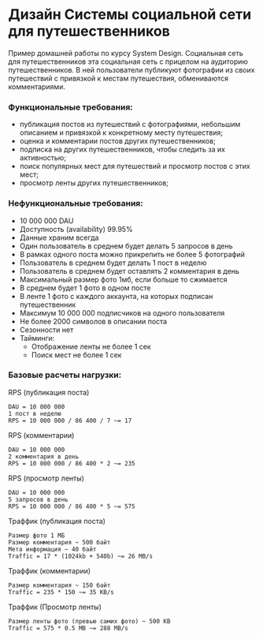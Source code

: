 # Дизайн Cистемы социальной сети для путешественников 
Пример домашней работы по курсу System Design.
Социальная сеть для путешественников эта социальная сеть с прицелом на аудиторию путешественников.
В ней пользователи публикуют фотографии из своих путешествий с привязкой к местам путешествия, обмениваются комментариями.

### Функциональные требования:
- публикация постов из путешествий с фотографиями, небольшим описанием и привязкой к конкретному месту путешествия;
- оценка и комментарии постов других путешественников;
- подписка на других путешественников, чтобы следить за их активностью;
- поиск популярных мест для путешествий и просмотр постов с этих мест;
- просмотр ленты других путешественников;

### Нефункциональные требования:
- 10 000 000 DAU
- Доступность (availability) 99.95%
- Данные храним всегда
- Один пользователь в среднем будет делать 5 запросов в день
- В рамках одного поста можно прикрепить не более 5 фотографий
- Пользователь в среднем будет делать 1 пост в неделю
- Пользователь в среднем будет оставлять 2 комментария в день
- Максимальный размер фото 1мб, если больше то сжимается
- В среднем будет 1 фото в одном посте
- В ленте 1 фото с каждого аккаунта, на которых подписан путешественник
- Максимум 10 000 000 подписчиков на одного пользователя
- Не более 2000 символов в описании поста
- Сезонности нет
- Тайминги:
  - Отображение ленты не более 1 сек
  - Поиск мест не более 1 сек

### Базовые расчеты нагрузки:
RPS (публикация поста)
```
DAU = 10 000 000
1 пост в неделю
RPS = 10 000 000 / 86 400 / 7 ~= 17
```

RPS (комментарии)
```
DAU = 10 000 000
2 комментария в день
RPS = 10 000 000 / 86 400 * 2 ~= 235
```

RPS (просмотр ленты)
```
DAU = 10 000 000
5 запросов в день
RPS = 10 000 000 / 86 400 * 5 ~= 575
```

Траффик (публикация поста)
```
Размер фото 1 МБ
Размер комментария ~ 500 байт
Мета информация ~ 40 байт
Traffic = 17 * (1024kb + 540b) ~= 26 MB/s
```

Траффик (комментарии)
```
Размер комментария ~ 150 байт
Traffic = 235 * 150 ~= 35 KB/s
```

Траффик (Просмотр ленты)
```
Размер ленты фото (превью самих фото) ~ 500 KB
Traffic = 575 * 0.5 MB ~= 288 MB/s
```